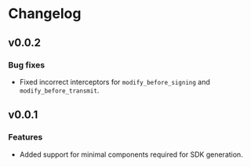 # Changelog

## v0.0.2

### Bug fixes
* Fixed incorrect interceptors for `modify_before_signing` and `modify_before_transmit`.

## v0.0.1

### Features
* Added support for minimal components required for SDK generation.
